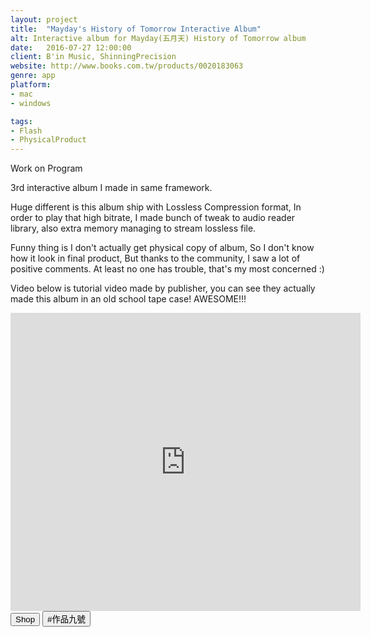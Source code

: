 ```yaml
---
layout: project
title:  "Mayday's History of Tomorrow Interactive Album"
alt: Interactive album for Mayday(五月天) History of Tomorrow album
date:   2016-07-27 12:00:00
client: B'in Music, ShinningPrecision
website: http://www.books.com.tw/products/0020183063
genre: app
platform:
- mac
- windows

tags:
- Flash
- PhysicalProduct
---
```

Work on Program

3rd interactive album I made in same framework.

Huge different is this album ship with Lossless Compression format, In order to play that high bitrate, I made bunch of tweak to audio reader library, also extra memory managing to stream lossless file.

Funny thing is I don't actually get physical copy of album, So I don't know how it look in final product, But thanks to the community, I saw a lot of positive comments. At least no one has trouble, that's my most concerned :)

Video below is tutorial video made by publisher, you can see they actually made this album in an old school tape case! AWESOME!!!

<iframe src="https://www.facebook.com/plugins/video.php?href=https%3A%2F%2Fwww.facebook.com%2Fibinmusic%2Fvideos%2F1683002821762813%2F&show_text=1&width=560" width="560" height="477" style="border:none;overflow:hidden" scrolling="no" frameborder="0" allowTransparency="true" allowFullScreen="true"></iframe>

<div class="button-group">
<a href="http://www.books.com.tw/products/0020193031" target="_blank"><button type="button" class="btn btn-theme">Shop</button></a>
<a href="http://www.imgrum.org/tag/%E4%BD%9C%E5%93%81%E4%B9%9D%E8%99%9F" target="_blank"><button type="button" class="btn btn-theme">#作品九號</button></a>
</div>